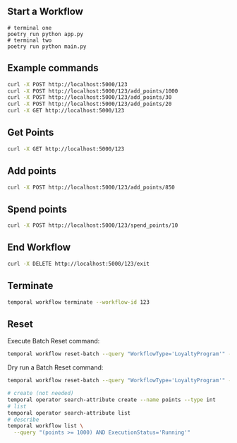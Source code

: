 ## Start a Workflow

```command
# terminal one
poetry run python app.py
# terminal two
poetry run python main.py
```

## Example commands

```bash
curl -X POST http://localhost:5000/123
curl -X POST http://localhost:5000/123/add_points/1000
curl -X POST http://localhost:5000/123/add_points/30
curl -X POST http://localhost:5000/123/add_points/20
curl -X GET http://localhost:5000/123
```

## Get Points

```bash
curl -X GET http://localhost:5000/123
```

## Add points

```bash
curl -X POST http://localhost:5000/123/add_points/850
```

## Spend points

```bash
curl -X POST http://localhost:5000/123/spend_points/10
```

## End Workflow

```bash
curl -X DELETE http://localhost:5000/123/exit
```

## Terminate

```bash
temporal workflow terminate --workflow-id 123
```

## Reset

Execute Batch Reset command:

```bash
temporal workflow reset-batch --query "WorkflowType='LoyaltyProgram'" --reason "Sev2: id.1259" --type LastWorkflowTask
```

Dry run a Batch Reset command:

```bash
temporal workflow reset-batch --query "WorkflowType='LoyaltyProgram'" --reason "Sev2: id.1259" --type LastWorkflowTask --dry-run
```


```bash
# create (not needed)
temporal operator search-attribute create --name points --type int
# list
temporal operator search-attribute list
# describe
temporal workflow list \
  --query "(points >= 1000) AND ExecutionStatus='Running'"
```
